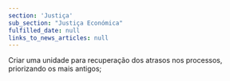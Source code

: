 ```yaml
---
section: 'Justiça'
sub_section: "Justiça Económica"
fulfilled_date: null
links_to_news_articles: null
---
```


Criar uma unidade para recuperação dos atrasos nos processos, priorizando os mais antigos;